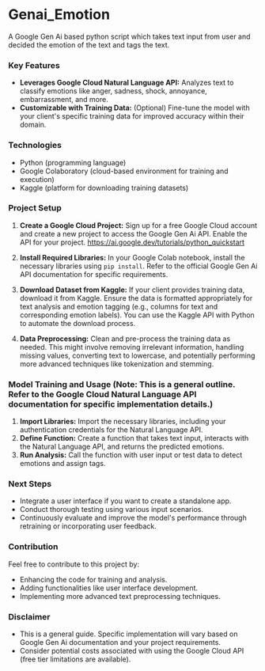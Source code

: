 # Genai_Emotion
A Google Gen Ai based python script  which takes text input from user and decided the emotion of the text and tags the text.

### Key Features

- **Leverages Google Cloud Natural Language API:** Analyzes text to classify emotions like anger, sadness, shock, annoyance, embarrassment, and more.
- **Customizable with Training Data:** (Optional) Fine-tune the model with your client's specific training data for improved accuracy within their domain.

### Technologies

- Python (programming language)
- Google Colaboratory (cloud-based environment for training and execution)
- Kaggle (platform for downloading training datasets)

### Project Setup

1. **Create a Google Cloud Project:** Sign up for a free Google Cloud account and create a new project to access the Google Gen Ai API. Enable the API for your project. https://ai.google.dev/tutorials/python_quickstart
2. **Install Required Libraries:** In your Google Colab notebook, install the necessary libraries using `pip install`. Refer to the official Google Gen Ai API documentation for specific requirements.

1. **Download Dataset from Kaggle:** If your client provides training data, download it from Kaggle. Ensure the data is formatted appropriately for text analysis and emotion tagging (e.g., columns for text and corresponding emotion labels). You can use the Kaggle API with Python to automate the download process.
2. **Data Preprocessing:** Clean and pre-process the training data as needed. This might involve removing irrelevant information, handling missing values, converting text to lowercase, and potentially performing more advanced techniques like tokenization and stemming.

### Model Training and Usage (**Note:** This is a general outline. Refer to the Google Cloud Natural Language API documentation for specific implementation details.)

1. **Import Libraries:** Import the necessary libraries, including your authentication credentials for the Natural Language API.
2. **Define Function:** Create a function that takes text input, interacts with the Natural Language API, and returns the predicted emotions.
3. **Run Analysis:** Call the function with user input or test data to detect emotions and assign tags.


### Next Steps

- Integrate a user interface if you want to create a standalone app.
- Conduct thorough testing using various input scenarios.
- Continuously evaluate and improve the model's performance through retraining or incorporating user feedback.

### Contribution

Feel free to contribute to this project by:

- Enhancing the code for training and analysis.
- Adding functionalities like user interface development.
- Implementing more advanced text preprocessing techniques.

### Disclaimer

- This is a general guide. Specific implementation will vary based on Google Gen Ai documentation and your project requirements.
- Consider potential costs associated with using the Google Cloud API (free tier limitations are available).
